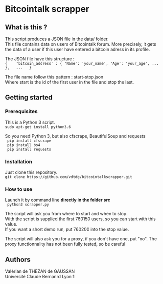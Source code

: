 # Bitcointalk scrapper

## What is this ?
This script produces a JSON file in the data/ folder.  
This file contains data on users of Bitcointalk forum.
More precisely, it gets the data of a user if this user have entered a bitcoin adress in its profile.  

The JSON file have this structure :   
`` {   
      'bitcoin_address' : { 'Name': 'your_name', 'Age': 'your_age', ... },  
      ...  
   }  
``  

The file name follow this pattern : start-stop.json  
Where start is the id of the first user in the file and stop the last.

## Getting started

### Prerequisites

This is a Python 3 script.  
`` sudo apt-get install python3.6 ``  
  
So you need Python 3, but also cfscrape, BeautifulSoup and requests  
`` pip install cfscrape``   
`` pip install bs4``   
`` pip install requests``  
 
### Installation
Just clone this repository.  
`` git clone https://github.com/vdtdg/bitcointalkscrapper.git  ``

### How to use
Launch it by command line **directly in the folder src**  
`` python3 scrapper.py``

The script will ask you from where to start and when to stop.  
With the script is supplied the first 760150 users, so you can start with this value.  
If you want a short demo run, put 760200 into the stop value.

The script will also ask you for a proxy, if you don't have one, put "no". The proxy functionnality has not been fully tested, so be careful

## Authors
Valérian de THEZAN de GAUSSAN  
Université Claude Bernanrd Lyon 1
